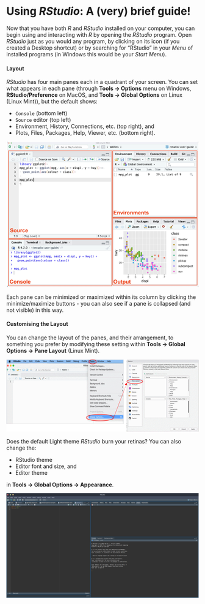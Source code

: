 # Using *RStudio*: A (very) brief guide!

Now that you have both *R* and *RStudio* installed on your computer, you can begin using and interacting with *R* by opening the *RStudio* program. Open *RStudio* just as you would any program, by clicking on its icon (if you created a Desktop shortcut) or by searching for “RStudio” in your *Menu* of installed programs (in Windows this would be your *Start Menu*). 

#### Layout

*RStudio* has four main panes each in a quadrant of your screen. You can set what appears in each pane (through **Tools →  Options** menu on Windows, **RStudio/Preference** on MacOS, and **Tools → Global Options** on Linux (Linux Mint)), but the default shows:

-   `Console` (bottom left)
-   `Source` editor (top left)
-   Environment, History, Connections, etc. (top right), and
-   Plots, Files, Packages, Help, Viewer, etc. (bottom right).

![rstudio_layout.png](images/rstudio_layout.png)

Each pane can be minimized or maximized within its column by clicking the minimize/maximize buttons - you can also see if a pane is collapsed (and not visible) in this way.

#### Customising the Layout

You can change the layout of the panes, and their arrangement, to something you prefer by modifying these setting within **Tools → Global Options → Pane Layout** (Linux Mint). 

![rstudio_layout_change.gif](images/rstudio_layout_change.gif)

Does the default Light theme *RStudio* burn your retinas? You can also change the:

-  RStudio theme
-  Editor font and size, and
-  Editor theme

in **Tools → Global Options → Appearance**. 

![rstudio_dark_preview.png](images/rstudio_dark_preview.png)
